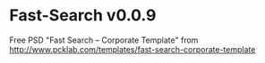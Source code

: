 # Fast-Search v0.0.9

Free PSD "Fast Search – Corporate Template" from http://www.pcklab.com/templates/fast-search-corporate-template


